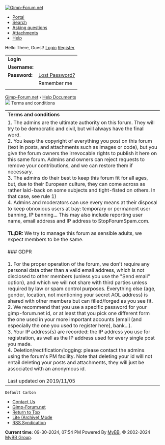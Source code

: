 [![Gimp-Forum.net](https://www.gimp-forum.net/images/logo.png "Gimp-Forum.net")](https://www.gimp-forum.net/index.php)

* [Portal](https://www.gimp-forum.net/portal.php)
* [Search](https://www.gimp-forum.net/search.php)
* [Asking questions](https://www.gimp-forum.net/misc.php?action=help&hid=12)
* [Attachments](https://www.gimp-forum.net/misc.php?action=help&hid=11)
* [Help](https://www.gimp-forum.net/misc.php?action=help)

   

Hello There, Guest! [Login](https://www.gimp-forum.net/member.php?action=login) [Register](https://www.gimp-forum.net/member.php?action=register)

  

|     |     |
| --- | --- |
| **Login** |     |
| **Username:** |     |
| **Password:** | [Lost Password?](https://www.gimp-forum.net/member.php?action=lostpw) |
|     | Remember me |
|     |     |

[Gimp-Forum.net](https://www.gimp-forum.net/index.php) › [Help Documents](https://www.gimp-forum.net/misc.php?action=help)  
![](https://www.gimp-forum.net/images/nav_bit.png)  Terms and conditions

  

|     |
| --- |
| **Terms and conditions** |
| 1. The admins are the ultimate authority on this forum. They will try to be democratic and civil, but will always have the final word.<br>2. You keep the copyright of everything you post on this forum (text in posts, and attachments such as images or code), but you give the forum owners the irrevocable rights to publish it here on this same forum. Admins and owners can reject requests to remove your contributions, and we can restore them if necessary.<br>3. The admins do their best to keep this forum fit for all ages, but, due to their European culture, they can come across as rather laid-back on some subjects and tight-fisted on others. In that case, see rule 1)<br>4. Admins and moderators can use every means at their disposal to keep obnoxious users at bay: temporary or permanent user banning, IP banning... This may also include reporting user name, email address and IP address to StopForumSpam.com.<br><br>**TL;DR:** We try to manage this forum as sensible adults, we expect members to be the same.<br><br>### GDPR<br><br>1. For the proper operation of the forum, we don't require any personal data other than a valid email address, which is not disclosed to other members (unless you use the "Send email" option), and which we will not share with third parties unless required by law or spam control purposes. Everything else (age, gender, location, not mentioning your secret AOL address) is shared with other members but can filled/forged as you see fit.<br>2. We recommend that you use a specific password for your gimp-forum.net id, or at least that you pick one different form the one used in your more important accounts (email (and especially the one you used to register here), bank...).<br>3. Your IP address(s) are recorded: the IP address you use for registration, as well as the IP address used for every single post you made.<br>4. Deletion/rectification/logging: please contact the admins using the forum's PM facility. Note that deleting your id will not entail deleting your posts and attachments, they will just be associated with an anonymous id.<br><br>Last updated on 2019/11/05 |

    Default Carbon  

* [Contact Us](https://www.gimp-forum.net/contact.php)
* [Gimp-Forum.net](http://www.gimp-forum.net/)
* [Return to Top](#top)
* [Lite (Archive) Mode](https://www.gimp-forum.net/archive/index.php)
* [RSS Syndication](https://www.gimp-forum.net/misc.php?action=syndication)

**Current time:** 09-30-2024, 07:54 PM Powered By [MyBB](http://www.mybb.com/), © 2002-2024 [MyBB Group](http://www.mybb.com/).